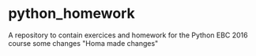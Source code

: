 # python_homework
A repository to contain exercices and homework for the Python EBC 2016 course
some changes
"Homa made changes"
